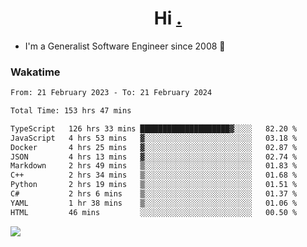 <h1 align="center">Hi <a href="https://www.hackerrank.com/erasmosaraujo">.</a></h1>
 
- I'm a Generalist Software Engineer  since 2008 🚀
<!--  
<p align="left">
  <a href="https://github.com/erasmosoares/github-readme-stats">
    <img
      align="center"
      src="https://github-readme-stats.vercel.app/api/top-langs/?username=erasmosoares&theme=radical&layout=compact"
    />
  </a>
  <a href="https://github.com/erasmosoares/github-readme-stats">
    [![Harlok's WakaTime stats](https://github-readme-stats.vercel.app/api/wakatime?username=ffflabs)](https://github.com/anuraghazra/github-readme-stats)
  </a>
</p>

<!--
 ### Repo 
 
<p align="left">
 <a href="https://github.com/erasmosoares/github-readme-stats">
    <img
      align="center"
      height="165"
      src="https://github-readme-stats.vercel.app/api/pin?username=erasmosoares&repo=sample-node&title_color=fff&icon_color=f9f9f9&text_color=9f9f9f&bg_color=151515"
    />
  </a>
  <a href="https://github.com/erasmosoares/github-readme-stats">
    <img
      align="center"
      height="165"
      src="https://github-readme-stats.vercel.app/api/pin?username=erasmosoares&repo=sample-node&title_color=fff&icon_color=f9f9f9&text_color=9f9f9f&bg_color=151515"
    />
  </a>
</p>
-->

 ### Wakatime 

<!--START_SECTION:waka-->

```txt
From: 21 February 2023 - To: 21 February 2024

Total Time: 153 hrs 47 mins

TypeScript   126 hrs 33 mins ████████████████████▓░░░░   82.20 %
JavaScript   4 hrs 53 mins   ▓░░░░░░░░░░░░░░░░░░░░░░░░   03.18 %
Docker       4 hrs 25 mins   ▓░░░░░░░░░░░░░░░░░░░░░░░░   02.87 %
JSON         4 hrs 13 mins   ▓░░░░░░░░░░░░░░░░░░░░░░░░   02.74 %
Markdown     2 hrs 49 mins   ▒░░░░░░░░░░░░░░░░░░░░░░░░   01.83 %
C++          2 hrs 34 mins   ▒░░░░░░░░░░░░░░░░░░░░░░░░   01.68 %
Python       2 hrs 19 mins   ▒░░░░░░░░░░░░░░░░░░░░░░░░   01.51 %
C#           2 hrs 6 mins    ▒░░░░░░░░░░░░░░░░░░░░░░░░   01.37 %
YAML         1 hr 38 mins    ▒░░░░░░░░░░░░░░░░░░░░░░░░   01.06 %
HTML         46 mins         ░░░░░░░░░░░░░░░░░░░░░░░░░   00.50 %
```

<!--END_SECTION:waka-->

![](https://komarev.com/ghpvc/?username=erasmosoares&color=brightgreen)
